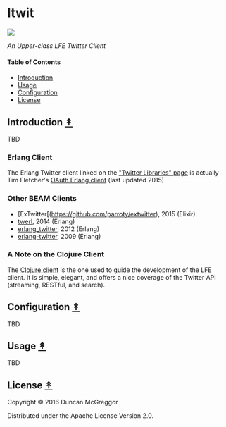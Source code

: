 # ltwit

[![][ltwit-logo]][ltwit-logo-large]

[ltwit-logo]: resources/images/upper-class-twit-x250.png
[ltwit-logo-large]: resources/images/upper-class-twit-x500.png

*An Upper-class LFE Twitter Client*


#### Table of Contents

* [Introduction](#introduction-)
* [Usage](#usage-)
* [Configuration](#configuration-)
* [License](#license-)


## Introduction [&#x219F;](#table-of-contents)

TBD

### Erlang Client

The Erlang Twitter client linked on the ["Twitter Libraries"
page](https://dev.twitter.com/overview/api/twitter-libraries) is actually Tim
Fletcher's [OAuth Erlang client](https://github.com/tim/erlang-oauth) (last
updated 2015)

### Other BEAM Clients

* [ExTwitter[(https://github.com/parroty/extwitter), 2015 (Elixir)
* [twerl](https://github.com/lucaspiller/twerl), 2014 (Erlang)
* [erlang_twitter](https://github.com/ngerakines/erlang_twitter), 2012 (Erlang)
* [erlang-twitter](https://code.google.com/p/erlang-twitter/people/list), 2009 (Erlang)

### A Note on the Clojure Client

The [Clojure client](https://github.com/adamwynne/twitter-api)
is the one used to guide the development of the LFE client. It is simple,
elegant, and offers a nice coverage of the Twitter API (streaming, RESTful, and
search).


## Configuration [&#x219F;](#table-of-contents)

TBD


## Usage [&#x219F;](#table-of-contents)

TBD


## License [&#x219F;](#table-of-contents)

Copyright © 2016 Duncan McGreggor

Distributed under the Apache License Version 2.0.
